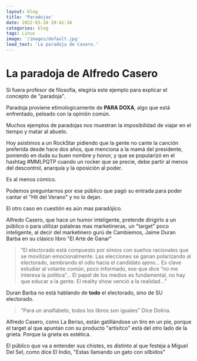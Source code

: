 ```yaml
---
layout: blog
title: 'Paradojas'
date: 2022-03-26 19:41:34
categories: blog
tags: Linux
image: '/images/default.jpg'
lead_text: 'La paradoja de Casero.'
---
```


# La paradoja de Alfredo Casero

Si fuera profesor de filosofía, elegiría este ejemplo para explicar el concepto de "paradoja".

Paradoja proviene etimologicamente de **PARA DOXA**, algo que está enfrentado, peleado con la opinión común.

Muchos ejemplos de paradojas nos muestran la imposibilidad de viajar en el tiempo y matar al abuelo.

Hoy asistimos a un RockStar pidiendo que la gente no cante la canción preferida desde hace dos años, que menciona a la mamá del presidente, poniendo en duda su buen nombre y honor, y que se popularizó en el hashtag #MMLPQTP cuando un rocker que se precie, debe partir al menos del descontrol, anarquía y la oposición al poder.

Es al menos cómico.

Podemos preguntarnos por ese público que pagó su entrada para poder cantar el "Hit del Verano" y no lo dejan.

El otro caso en cuestión es aún mas paradójico.

Alfredo Casero, que hace un humor inteligente, pretende dirigirlo a un público o para utilizar palabras mas marketineras, un "target" poco inteligente, al decir del marketinero gurú de Cambiemos, Jaime Duran Barba en su clásico libro "El Arte de Ganar"

>“El electorado está compuesto por simios con sueños racionales que se movilizan emocionalmente. Las elecciones se ganan polarizando al electorado, sembrando el odio hacia el candidato ajeno… Es clave estudiar al votante común, poco informado, ese que dice “no me interesa la política”… El papel de los medios es fundamental, no hay que educar a la gente. El reality show venció a la realidad…”

Duran Barba no está hablando de **todo** el electorado, sino de SU electorado. 

> "Para un analfabeto, todos los libros son iguales" Dice Dolina.

Alfredo Casero, como La Beriso, están gatillándose un tiro en un pie, porque el target al que apuntan con su producto "artísitco" está del otro lado de la grieta.  Porque la grieta es estética.

El público que va a entender sus chistes, es distinto al que festeja a Miguel Del Sel, como dice El Indio, "Estas llamando un gato con silbidos"
